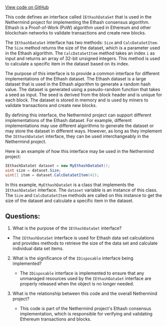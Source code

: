 [View code on GitHub](https://github.com/NethermindEth/nethermind/src/Nethermind/Nethermind.Consensus.Ethash/IEthashDataSet.cs)

This code defines an interface called `IEthashDataSet` that is used in the Nethermind project for implementing the Ethash consensus algorithm. Ethash is a Proof-of-Work (PoW) algorithm used in Ethereum and other blockchain networks to validate transactions and create new blocks.

The `IEthashDataSet` interface has two methods: `Size` and `CalcDataSetItem`. The `Size` method returns the size of the dataset, which is a parameter used in the Ethash algorithm. The `CalcDataSetItem` method takes an index `i` as input and returns an array of 32-bit unsigned integers. This method is used to calculate a specific item in the dataset based on its index.

The purpose of this interface is to provide a common interface for different implementations of the Ethash dataset. The Ethash dataset is a large dataset that is used in the Ethash algorithm to generate a random hash value. The dataset is generated using a pseudo-random function that takes a seed as input. The seed is derived from the block header and is unique for each block. The dataset is stored in memory and is used by miners to validate transactions and create new blocks.

By defining this interface, the Nethermind project can support different implementations of the Ethash dataset. For example, different implementations may use different algorithms to generate the dataset or may store the dataset in different ways. However, as long as they implement the `IEthashDataSet` interface, they can be used interchangeably in the Nethermind project.

Here is an example of how this interface may be used in the Nethermind project:

```csharp
IEthashDataSet dataset = new MyEthashDataSet();
uint size = dataset.Size;
uint[] item = dataset.CalcDataSetItem(42);
```

In this example, `MyEthashDataSet` is a class that implements the `IEthashDataSet` interface. The `dataset` variable is an instance of this class. The `Size` and `CalcDataSetItem` methods are called on this instance to get the size of the dataset and calculate a specific item in the dataset.
## Questions: 
 1. What is the purpose of the `IEthashDataSet` interface?
   - The `IEthashDataSet` interface is used for Ethash data set calculations and provides methods to retrieve the size of the data set and calculate individual data set items.

2. What is the significance of the `IDisposable` interface being implemented?
   - The `IDisposable` interface is implemented to ensure that any unmanaged resources used by the `IEthashDataSet` interface are properly released when the object is no longer needed.

3. What is the relationship between this code and the overall Nethermind project?
   - This code is part of the Nethermind project's Ethash consensus implementation, which is responsible for verifying and validating Ethereum transactions and blocks.